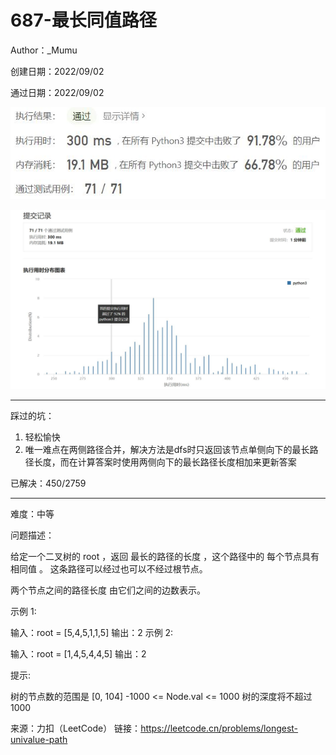 # 687-最长同值路径

Author：_Mumu

创建日期：2022/09/02

通过日期：2022/09/02

![](./通过截图2.jpg)

![](./通过截图1.jpg)

*****

踩过的坑：

1. 轻松愉快
1. 唯一难点在两侧路径合并，解决方法是dfs时只返回该节点单侧向下的最长路径长度，而在计算答案时使用两侧向下的最长路径长度相加来更新答案

已解决：450/2759

*****

难度：中等

问题描述：

给定一个二叉树的 root ，返回 最长的路径的长度 ，这个路径中的 每个节点具有相同值 。 这条路径可以经过也可以不经过根节点。

两个节点之间的路径长度 由它们之间的边数表示。

 

示例 1:



输入：root = [5,4,5,1,1,5]
输出：2
示例 2:



输入：root = [1,4,5,4,4,5]
输出：2


提示:

树的节点数的范围是 [0, 104] 
-1000 <= Node.val <= 1000
树的深度将不超过 1000 

来源：力扣（LeetCode）
链接：https://leetcode.cn/problems/longest-univalue-path